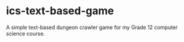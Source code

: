 # ics-text-based-game

A simple text-based dungeon crawler game for my Grade 12 computer science course.
